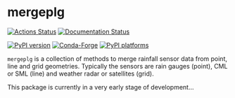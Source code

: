 # mergeplg

[![Actions Status][actions-badge]][actions-link]
[![Documentation Status][rtd-badge]][rtd-link]

[![PyPI version][pypi-version]][pypi-link]
[![Conda-Forge][conda-badge]][conda-link]
[![PyPI platforms][pypi-platforms]][pypi-link]

<!-- SPHINX-START -->

`mergeplg` is a collection of methods to merge rainfall sensor data from point,
line and grid geometries. Typically the sensors are rain gauges (point), CML or
SML (line) and weather radar or satellites (grid).

This package is currently in a very early stage of development...

<!-- prettier-ignore-start -->
[actions-badge]:            https://github.com/OpenSenseAction/mergeplg/workflows/CI/badge.svg
[actions-link]:             https://github.com/OpenSenseAction/mergeplg/actions
[conda-badge]:              https://img.shields.io/conda/vn/conda-forge/mergeplg
[conda-link]:               https://github.com/conda-forge/mergeplg-feedstock
[github-discussions-badge]: https://img.shields.io/static/v1?label=Discussions&message=Ask&color=blue&logo=github
[github-discussions-link]:  https://github.com/OpenSenseAction/mergeplg/discussions
[pypi-link]:                https://pypi.org/project/mergeplg/
[pypi-platforms]:           https://img.shields.io/pypi/pyversions/mergeplg
[pypi-version]:             https://img.shields.io/pypi/v/mergeplg
[rtd-badge]:                https://readthedocs.org/projects/mergeplg/badge/?version=latest
[rtd-link]:                 https://mergeplg.readthedocs.io/en/latest/?badge=latest

<!-- prettier-ignore-end -->
